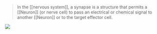 > In the [[nervous system]], a synapse is a structure that permits a [[Neuron]] (or nerve cell) to pass an electrical or chemical signal to another [[Neuron]] or to the target effector cell.

![](https://i.imgur.com/KpJzWiZ.png)